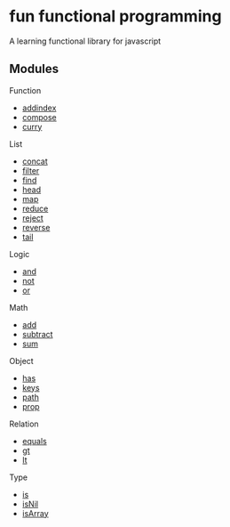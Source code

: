 # fun functional programming

A learning functional library for javascript

## Modules

Function

* [addindex](src/function/addIndex/README.md)
* [compose](src/function/compose/README.md)
* [curry](src/function/curry/README.md)

List

* [concat](src/list/concat/README.md)
* [filter](src/list/filter/README.md)
* [find](src/list/find/README.md)
* [head](src/list/head/README.md)
* [map](src/list/map/README.md)
* [reduce](src/list/reduce/README.md)
* [reject](src/list/reject/README.md)
* [reverse](src/list/reverse/README.md)
* [tail](src/list/tail/README.md)

Logic

* [and](src/logic/and/README.md)
* [not](src/logic/not/README.md)
* [or](src/logic/or/README.md)

Math

* [add](src/math/add/README.md)
* [subtract](src/math/subtract/README.md)
* [sum](src/math/sum/README.md)

Object

* [has](src/object/has/README.md)
* [keys](src/object/keys/README.md)
* [path](src/object/path/README.md)
* [prop](src/object/prop/README.md)

Relation

* [equals](src/relation/equals/README.md)
* [gt](src/relation/gt/README.md)
* [lt](src/relation/lt/README.md)

Type

* [is](src/type/is/README.md)
* [isNil](src/type/isNil/README.md)
* [isArray](src/type/isArray/README.md)
